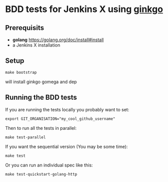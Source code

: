 # BDD tests for Jenkins X using [ginkgo](https://github.com/onsi/ginkgo)

## Prerequisits

- __golang__ https://golang.org/doc/install#install
- a Jenkins X installation

## Setup

    make bootstrap
will install ginkgo gomega and dep

## Running the BDD tests

If you are running the tests locally you probably want to set:

    export GIT_ORGANISATION="my_cool_github_username"
    
Then to run all the tests in parallel:

    make test-parallel

If you want the sequential version (You may be some time):

    make test

Or you can run an individual spec like this:

    make test-quickstart-golang-http
